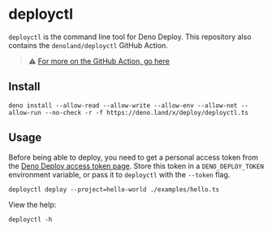 # deployctl

`deployctl` is the command line tool for Deno Deploy. This repository also
contains the `denoland/deployctl` GitHub Action.

> ⚠ [For more on the GitHub Action, go here](./action/README.md)

## Install

```shell
deno install --allow-read --allow-write --allow-env --allow-net --allow-run --no-check -r -f https://deno.land/x/deploy/deployctl.ts
```

## Usage

Before being able to deploy, you need to get a personal access token from the
[Deno Deploy access token page](https://dash.deno.com/account#access-tokens). Store
this token in a `DENO_DEPLOY_TOKEN` environment variable, or pass it to
`deployctl` with the `--token` flag.

```shell
deployctl deploy --project=hello-world ./examples/hello.ts
```

View the help:

```shell
deployctl -h
```

